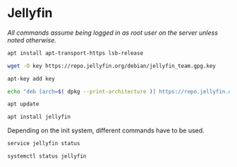 # Jellyfin

*All commands assume being logged in as root user on the server unless noted otherwise.*  

```bash
apt install apt-transport-https lsb-release
```

```bash
wget -O key https://repo.jellyfin.org/debian/jellyfin_team.gpg.key
```

```bash
apt-key add key
```

```bash
echo "deb [arch=$( dpkg --print-architecture )] https://repo.jellyfin.org/debian $( lsb_release -c -s ) main" | tee /etc/apt/sources.list.d/jellyfin.list
```

```bash
apt update
```

```bash
apt install jellyfin
```

Depending on the init system, different commands have to be used.  
```bash
service jellyfin status
```
```bash
systemctl status jellyfin
```
